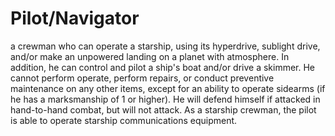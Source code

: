 # Pilot/Navigator

a crewman who can operate a starship, using its hyperdrive,
sublight drive, and/or make an unpowered landing on a planet
with atmosphere. In addition, he can control and pilot a ship's
boat and/or drive a skimmer. He cannot perform operate,
perform repairs, or conduct preventive maintenance on any
other items, except for an ability to operate sidearms (if he has
a marksmanship of 1 or higher). He will defend himself if
attacked in hand-to-hand combat, but will not attack. As a
starship crewman, the pilot is able to operate starship
communications equipment.

